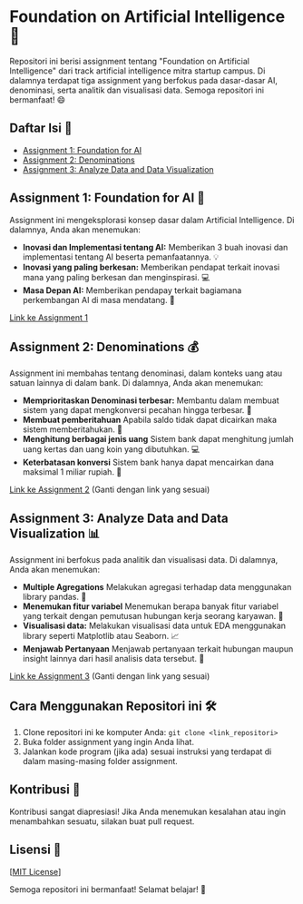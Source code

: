 # Foundation on Artificial Intelligence 🚀

Repositori ini berisi assignment tentang "Foundation on Artificial Intelligence" dari track artificial intelligence mitra startup campus.  Di dalamnya terdapat tiga assignment yang berfokus pada dasar-dasar AI, denominasi, serta analitik dan visualisasi data.  Semoga repositori ini bermanfaat! 😄

## Daftar Isi 📑

* [Assignment 1: Foundation for AI](#assignment-1-foundation-for-ai)
* [Assignment 2: Denominations](#assignment-2-denominations)
* [Assignment 3: Analyze Data and Data Visualization](#assignment-3-analyze-data-and-data-visualization)

## Assignment 1: Foundation for AI 🤖

Assignment ini mengeksplorasi konsep dasar dalam Artificial Intelligence.  Di dalamnya, Anda akan menemukan:

* **Inovasi dan Implementasi tentang AI:**  Memberikan 3 buah inovasi dan implementasi tentang AI beserta pemanfaatannya. 💡
* **Inovasi yang paling berkesan:**  Memberikan pendapat terkait inovasi mana yang paling berkesan dan menginspirasi. 💻
* **Masa Depan AI:** Memberikan pendapay terkait bagiamana perkembangan AI di masa mendatang. 🤔

[Link ke Assignment 1](./assignment1/foundation_ai) 


## Assignment 2: Denominations 💰

Assignment ini membahas tentang denominasi, dalam konteks uang atau satuan lainnya di dalam bank. Di dalamnya, Anda akan menemukan:

* **Memprioritaskan Denominasi terbesar:** Membantu dalam membuat sistem yang dapat mengkonversi pecahan hingga terbesar. 🧮
* **Membuat pemberitahuan**  Apabila saldo tidak dapat dicairkan maka sistem memberitahukan. 🤔
* **Menghitung berbagai jenis uang** Sistem bank dapat menghitung jumlah uang kertas dan uang koin yang dibutuhkan. 💻
* **Keterbatasan konversi** Sistem bank hanya dapat mencairkan dana maksimal 1 miliar rupiah.  📝

[Link ke Assignment 2](./assignment1/denominations) (Ganti dengan link yang sesuai)


## Assignment 3: Analyze Data and Data Visualization 📊

Assignment ini berfokus pada analitik dan visualisasi data. Di dalamnya, Anda akan menemukan:

* **Multiple Agregations** Melakukan agregasi terhadap data menggunakan library pandas. 💾 
* **Menemukan fitur variabel**  Menemukan berapa banyak fitur variabel yang terkait dengan pemutusan hubungan kerja seorang karyawan. 🐼
* **Visualisasi data:**  Melakukan visualisasi data untuk EDA menggunakan library seperti Matplotlib atau Seaborn. 📈 
* **Menjawab Pertanyaan** Menjawab pertanyaan terkait hubungan maupun insight lainnya dari hasil analisis data tersebut. 🧐

[Link ke Assignment 3](./assignment1/analytics_visualization) (Ganti dengan link yang sesuai)



## Cara Menggunakan Repositori ini 🛠️

1. Clone repositori ini ke komputer Anda: `git clone <link_repositori>`
2. Buka folder assignment yang ingin Anda lihat.
3. Jalankan kode program (jika ada) sesuai instruksi yang terdapat di dalam masing-masing folder assignment.


## Kontribusi 🤗

Kontribusi sangat diapresiasi!  Jika Anda menemukan kesalahan atau ingin menambahkan sesuatu, silakan buat pull request.


## Lisensi 📜

[[MIT License](https://github.com/Marsyanda04/Ch.1-Foundation-on-Artificial-Intelligence/blob/main/LICENSE)]


Semoga repositori ini bermanfaat!  Selamat belajar! 🎉

